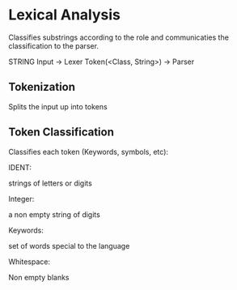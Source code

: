 # Lexical Analysis

Classifies substrings according to the role and communicaties the classification to the parser.


STRING Input -> Lexer Token(<Class, String>) -> Parser

## Tokenization

Splits the input up into tokens

## Token Classification

Classifies each token (Keywords, symbols, etc):

IDENT: 

strings of letters or digits

Integer:

a non empty string of digits

Keywords:

set of words special to the language

Whitespace:

Non empty blanks
